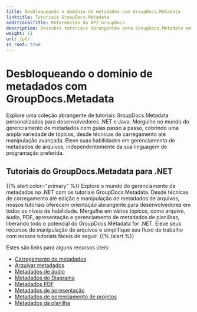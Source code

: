 ```yaml
---
title: Desbloqueando o domínio de metadados com GroupDocs.Metadata
linktitle: Tutoriais GroupDocs.Metadata
additionalTitle: Referências da API GroupDocs
description: Descubra tutoriais abrangentes para GroupDocs.Metadata em várias plataformas. Domine o gerenciamento de metadados em .NET e Java sem esforço.
weight: 11
url: /pt/
is_root: true
---
```


# Desbloqueando o domínio de metadados com GroupDocs.Metadata


Explore uma coleção abrangente de tutoriais GroupDocs.Metadata personalizados para desenvolvedores .NET e Java. Mergulhe no mundo do gerenciamento de metadados com guias passo a passo, cobrindo uma ampla variedade de tópicos, desde técnicas de carregamento até manipulação avançada. Eleve suas habilidades em gerenciamento de metadados de arquivos, independentemente da sua linguagem de programação preferida.

## Tutoriais do GroupDocs.Metadata para .NET
{{% alert color="primary" %}}
Explore o mundo do gerenciamento de metadados no .NET com os tutoriais GroupDocs.Metadata. Desde técnicas de carregamento até edição e manipulação de metadados de arquivos, nossos tutoriais oferecem orientação abrangente para desenvolvedores em todos os níveis de habilidade. Mergulhe em vários tópicos, como arquivo, áudio, PDF, apresentação e gerenciamento de metadados de planilhas, liberando todo o potencial do GroupDocs.Metadata for .NET. Eleve seus recursos de manipulação de arquivos e simplifique seu fluxo de trabalho com nossos tutoriais fáceis de seguir.
{{% /alert %}}

Estes são links para alguns recursos úteis:
 
- [Carregamento de metadados](./net/metadata-loading/)
- [Arquivar metadados](./net/archive-metadata/)
- [Metadados de áudio](./net/audio-metadata/)
- [Metadados do Diagrama](./net/diagram-metadata/)
- [Metadados PDF](./net/pdf-metadata/)
- [Metadados de apresentação](./net/presentation-metadata/)
- [Metadados de gerenciamento de projetos](./net/project-management-metadata/)
- [Metadados da planilha](./net/spreadsheet-metadata/)



